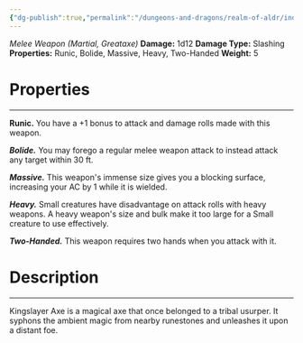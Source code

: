 ```yaml
---
{"dg-publish":true,"permalink":"/dungeons-and-dragons/realm-of-aldr/index/artifacts/kingslayer-axe/"}
---
```


*Melee Weapon (Martial, Greataxe)*
**Damage:** 1d12
**Damage Type:** Slashing
**Properties:** Runic, Bolide, Massive, Heavy, Two-Handed
**Weight:** 5
# Properties
---
**Runic.** You have a +1 bonus to attack and damage rolls made with this weapon.

***Bolide.*** You may forego a regular melee weapon attack to instead attack any target within 30 ft.

***Massive.*** This weapon's immense size gives you a blocking surface, increasing your AC by 1 while it is wielded.

***Heavy.*** Small creatures have disadvantage on attack rolls with heavy weapons. A heavy weapon's size and bulk make it too large for a Small creature to use effectively.

***Two-Handed.*** This weapon requires two hands when you attack with it.
# Description
---
Kingslayer Axe is a magical axe that once belonged to a tribal usurper. It syphons the ambient magic from nearby runestones and unleashes it upon a distant foe.